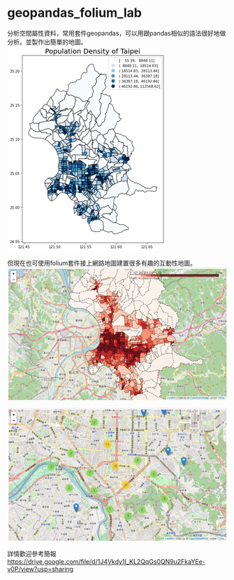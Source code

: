 # geopandas_folium_lab

分析空間屬性資料，常用套件geopandas，可以用跟pandas相似的語法很好地做分析。並製作出簡單的地圖。
![image](https://github.com/gKeroro/geopandas_folium_lab/blob/main/geopandas.png)

但現在也可使用folium套件接上網路地圖建置很多有趣的互動性地圖。
![image](https://github.com/gKeroro/geopandas_folium_lab/blob/main/folium.png)


![image](https://github.com/gKeroro/geopandas_folium_lab/blob/main/Marker_cluster.png)



詳情歡迎參考簡報
https://drive.google.com/file/d/1J4Vkdy1I_KL2QqGs0QN9u2FkaYEe-v0P/view?usp=sharing

